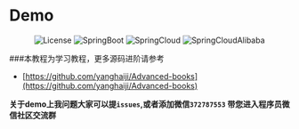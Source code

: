 # Demo

<p align="center">
  <img src='https://img.shields.io/badge/license-Apache%202-borightgreen' alt='License'/>
  <img src="https://img.shields.io/badge/Spring%20Boot-2.3.1.RELEASE-borightgreen" alt="SpringBoot"/>
  <img src="https://img.shields.io/badge/Spring%20Cloud-Hoxton.SR8-borightgreen" alt="SpringCloud"/>
  <img src="https://img.shields.io/badge/Spring%20Cloud%20Alibaba-2.2.5.RELEASE-borightgreen" alt="SpringCloudAlibaba"/>
</p>

###本教程为学习教程，更多源码进阶请参考 

- [https://github.com/yanghaiji/Advanced-books](https://github.com/yanghaiji/Advanced-books)

**关于demo上我问题大家可以提`issues`,或者添加微信`372787553` 带您进入程序员微信社区交流群**

